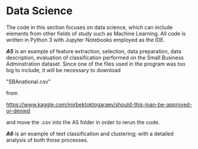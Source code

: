 # Data Science

The code in this section focuses on data science, which can include elements from other fields of study such as Machine Learning. All code is written in Python 3 with Jupyter Notebooks employed as the IDE.

***A5*** is an example of feature extraction, selection, data preparation, data description, evaluation of classification performed on the Small Business Adminstration dataset. Since one of the files used in the program was too big to include, it will be necessary to download 

"SBAnational.csv" 

from 

https://www.kaggle.com/mirbektoktogaraev/should-this-loan-be-approved-or-denied 

and move the .csv into the A5 folder in order to rerun the code.

***A6*** is an example of text classification and clustering; with a detailed analysis of both those processes.
